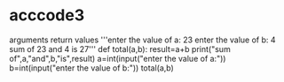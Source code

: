 # acccode3
arguments return values
'''enter the value of a: 23
enter the value of b: 4
sum of 23 and 4 is 27'''
def total(a,b):
    result=a+b
    print("sum of",a,"and",b,"is",result)
a=int(input("enter the value of a:"))
b=int(input("enter the value of b:"))
total(a,b)






